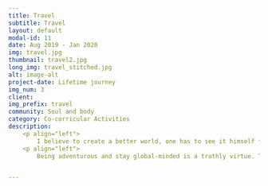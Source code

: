 ```yaml
---
title: Travel
subtitle: Travel
layout: default
modal-id: 11
date: Aug 2019 - Jan 2020
img: travel.jpg
thumbnail: travel2.jpg
long_img: travel_stitched.jpg
alt: image-alt
project-date: Lifetime journey
img_num: 3
client: 
img_prefix: travel
community: Soul and body
category: Co-corricular Activities
description: 
    <p align="left"> 
        I believe to create a better world, one has to see it himself first. I love travelling to different places and roaming around a city that is completely alien to me. Travelling may let your heart settle and help you rethink what you care about in life and what to go for in long term.I enjoy reading books along the travel and get to make friends with people from different backgrounds.</p>
    <p align="left">
        Being adventurous and stay global-minded is a truthly virtue. The world is yet to be explored!


---
```

